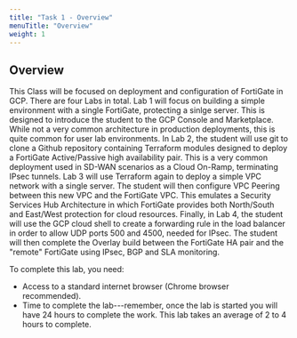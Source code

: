 ```yaml
---
title: "Task 1 - Overview"
menuTitle: "Overview"
weight: 1
---
```


## Overview

This Class will be focused on deployment and configuration of FortiGate in GCP.  There are four Labs in total.  Lab 1 will focus on building a simple environment with a single FortiGate, protecting a sinlge server.  This is designed to introduce the student to the GCP Console and Marketplace.  While not a very common architecture in production deployments, this is quite common for user lab environments.  In Lab 2, the student will use git to clone a Github repository containing Terraform modules designed to deploy a FortiGate Active/Passive high availability pair.  This is a very common deployment used in SD-WAN scenarios as a Cloud On-Ramp, terminating IPsec tunnels.  Lab 3 will use Terraform again to deploy a simple VPC network with a single server.  The student will then configure VPC Peering between this new VPC and the FortiGate VPC.  This emulates a Security Services Hub Architecture in which FortiGate provides both North/South and East/West protection for cloud resources.  Finally, in Lab 4, the student will use the GCP cloud shell to create a forwarding rule in the load balancer in order to allow UDP ports 500 and 4500, needed for IPsec.  The student will then complete the Overlay build between the FortiGate HA pair and the "remote" FortiGate using IPsec, BGP and SLA monitoring.

To complete this lab, you need:

* Access to a standard internet browser (Chrome browser recommended).  
* Time to complete the lab---remember, once the lab is started you will have 24 hours to complete the work.  This lab takes an average of 2 to 4 hours to complete.